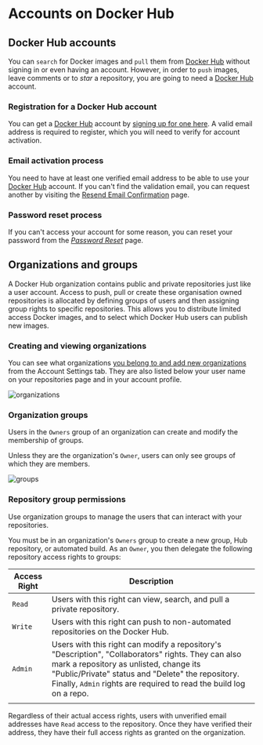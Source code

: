 <!--[metadata]>
+++
title = "Accounts on Docker Hub"
description = "Docker Hub accounts"
keywords = ["Docker, docker, registry, accounts, plans, Dockerfile, Docker Hub, docs,  documentation"]
[menu.main]
parent = "smn_pubhub"
weight = 1
+++
<![end-metadata]-->

# Accounts on Docker Hub

## Docker Hub accounts

You can `search` for Docker images and `pull` them from [Docker
Hub](https://hub.docker.com) without signing in or even having an
account. However, in order to `push` images, leave comments or to *star*
a repository, you are going to need a [Docker
Hub](https://hub.docker.com) account.

### Registration for a Docker Hub account

You can get a [Docker Hub](https://hub.docker.com) account by
[signing up for one here](https://hub.docker.com/account/signup/). A valid
email address is required to register, which you will need to verify for
account activation.

### Email activation process

You need to have at least one verified email address to be able to use your
[Docker Hub](https://hub.docker.com) account. If you can't find the validation email,
you can request another by visiting the [Resend Email Confirmation](
https://hub.docker.com/account/resend-email-confirmation/) page.

### Password reset process

If you can't access your account for some reason, you can reset your password
from the [*Password Reset*](https://hub.docker.com/account/forgot-password/)
page.

## Organizations and groups

A Docker Hub organization contains public and private repositories just like
a user account. Access to push, pull or create these organisation owned repositories
is allocated by defining groups of users and then assigning group rights to
specific repositories. This allows you to distribute limited access
Docker images, and to select which Docker Hub users can publish new images.

### Creating and viewing organizations

You can see what organizations [you belong to and add new organizations](
https://hub.docker.com/account/organizations/) from the Account Settings
tab. They are also listed below your user name on your repositories page
and in your account profile.

![organizations](/docker-hub/hub-images/orgs.png)

### Organization groups

Users in the `Owners` group of an organization can create and modify the
membership of groups.

Unless they are the organization's `Owner`, users can only see groups of which they
are members.

![groups](/docker-hub/hub-images/groups.png)

### Repository group permissions

Use organization groups to manage the users that can interact with your repositories.

You must be in an organization's `Owners` group to create a new group, Hub
repository, or automated build. As an `Owner`, you then delegate the following
repository access rights to groups:

| Access Right | Description                                                                                                                                                                                                                                                                |
|--------------|----------------------------------------------------------------------------------------------------------------------------------------------------------------------------------------------------------------------------------------------------------------------------|
| `Read`       | Users with this right can view, search, and pull a private repository.                                                                                                                                                                                                     |
| `Write`      | Users with this right can push to non-automated repositories on the Docker Hub.                                                                                                                                                                                            |
| `Admin`      | Users with this right can modify a repository's "Description", "Collaborators" rights. They can also mark a repository as unlisted, change its  "Public/Private" status and "Delete" the repository. Finally, `Admin` rights are required to read the build log on a repo. |
|              |                                                                                                                                                                                                                                                                            |

Regardless of their actual access rights, users with unverified email addresses
have `Read` access to the repository. Once they have verified their address,
they have their full access rights as granted on the organization.
